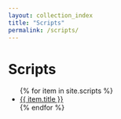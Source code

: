```yaml
---
layout: collection_index
title: "Scripts"
permalink: /scripts/
---
```


# Scripts

<ul>
  {% for item in site.scripts %}
  <li><a href="{{ item.url }}">{{ item.title }}</a></li>
  {% endfor %}
</ul>
